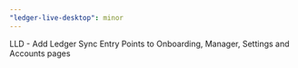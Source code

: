 ```yaml
---
"ledger-live-desktop": minor
---
```


LLD - Add Ledger Sync Entry Points to Onboarding, Manager, Settings and Accounts pages
